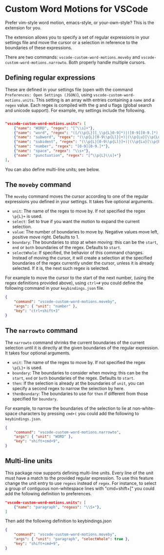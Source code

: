 # Custom Word Motions for VSCode

Prefer vim-style word motion, emacs-style, or your-own-style? This is the
extension for you.

The extension allows you to specify a set of regular expressions in your settings
file and move the cursor or a selection in reference to the boundaries of these
expressions.

There are two commands: `vscode-custom-word-motions.moveby` and
`vscode-custom-word-motions.narrowto`. Both properly handle multiple cursors.

## Defining regular expressions

These are defined in your settings file (open with the command `Preferences:
Open Settings (JSON)`), using `vscode-custom-word-motions.units`. This setting
is an array with entries containing a `name` and a `regex` value. Each regex is
compiled with the g and u flags (global search and unicode support). For
example, my settings include the following.

```json

"vscode-custom-word-motions.units": [
    {"name": "WORD", "regex": "[^\\s]+"},
    {"name": "word", "regex": "([/\\p{L}][_\\p{L}0-9]*)|([0-9][0-9.]*)|((?<=[\\s\\r\\n])[^\\p{L}^\\s]+(?=[\\s\\r\\n]))"},
    {"name": "subword", "regex": "(\\p{L}[0-9\\p{Ll}]+)|(\\p{Lu}[\\p{Lu}0-9]+(?!\\p{Ll}))|(\\p{L})|(_+)|([^\\p{L}^\\s^0-9])|([0-9][0-9.]*)"},
    {"name": "subident", "regex": "(\\p{L}[0-9\\p{Ll}]+)|(\\p{Lu}[\\p{Lu}0-9]+(?!\\p{Ll}))|(\\p{L})|([0-9][0-9.]*)"},
    {"name": "number", "regex": "[0-9][0-9.]*"},
    {"name": "space", "regex": "\\s+"},
    {"name": "punctuation", "regex": "[^\\p{L}\\s]+"}
],

```

You can also define multi-line units; see below.

## The `moveby` command

The `moveby` command moves the cursor according to one of the regular expressions
you defined in your settings. It takes five optional arguments.

- `unit`: The name of the regex to move by. If not specified
the regex `\p{L}+` is used.
- `select`: Set to true if you want the motion to expand the current selection.
- `value`: The number of boundaries to move by. Negative values move left,
  positive move right. Defaults to 1.
- `boundary`: The boundaries to stop at when moving: this can be the `start`,
  `end` or `both` boundaries of the regex. Defaults to `start`.
- `selectWhole`: If specified, the behavior of this command changes. Instead of
  moving the cursor, it will create a selection at the specified
  boundaries of the regex currently under the cursor, unless it is already
  selected. If it is, the next such regex is selected.

For example to move the cursor to the start of the next number, (using the regex
definitions provided above), using `ctrl+#` you could define the following
command in your `keybindings.json` file.

```json
{
    "command": "vscode-custom-word-motions.moveby",
    "args": { "unit": "number" },
    "key": "ctrl+shift+3"
}
```

## The `narrowto` command

The `narrowto` command shrinks the current boundaries of the current selection
until it is directly at the given boundaries of the regular expression. It
takes four optional arguments.

- `unit`: The name of the regex to move by. If not specified
  the regex `\p{L}+` is used.
- `boundary`: The boundaries to consider when moving: this can be the `start`,
  `end` or `both` boundaries of the regex. Defaults to `start`.
- `then`: If the selection is already at the boundaries of `unit`, you can
  specify a second regex to narrow the selection by here.
- `thenBoundary`: The boundaries to use for `then` if different
from those specified for `boundary`.

For example, to narrow the boundaries of the selection to lie at non-white-space characters by
pressing `cmd+(` you could add the following to `keybindings.json`.

```json
{
    "command": "vscode-custom-word-motions.narrowto",
    "args": { "unit": "WORD" },
    "key": "shift+cmd+9",
}
```

## Multi-line units

This package now supports defining multi-line units. Every line of the unit must have a match to the provided regular expression. To use this feature change the unit entry to use `regexs` instead of `regex`. For instance, to select a group of contiguous non-whitespace lines with "cmd+shift+[" you could add the following definition to preferences.

```json
"vscode-custom-word-motions.units": [
    {"name": "paragraph", "regexs": "\\S+"},
]
```

Then add the following definition to keybindings.json

```json
{
    "command": "vscode-custom-word-motions.moveby",
    "args": { "unit": "paragraph", "selectWhole": true },
    "key": "shift+cmd+9",
}
```